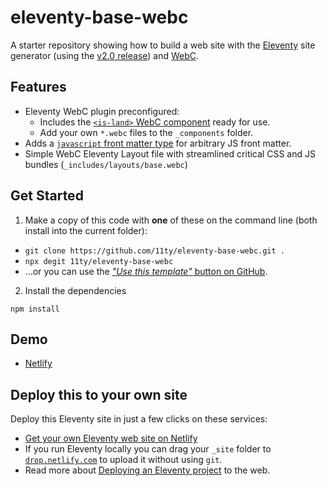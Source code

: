 # eleventy-base-webc

A starter repository showing how to build a web site with the [Eleventy](https://www.11ty.dev/) site generator (using the [v2.0 release](https://www.11ty.dev/blog/eleventy-v2/)) and [WebC](https://www.11ty.dev/docs/languages/webc/).

## Features

* Eleventy WebC plugin preconfigured:
	* Includes the [`<is-land>` WebC component](https://www.11ty.dev/docs/plugins/partial-hydration/) ready for use.
	* Add your own `*.webc` files to the `_components` folder.
* Adds a [`javascript` front matter type](https://www.11ty.dev/docs/data-frontmatter-customize/#example-use-javascript-in-your-front-matter) for arbitrary JS front matter.
* Simple WebC Eleventy Layout file with streamlined critical CSS and JS bundles (`_includes/layouts/base.webc`)

## Get Started

1. Make a copy of this code with **one** of these on the command line (both install into the current folder):

* `git clone https://github.com/11ty/eleventy-base-webc.git .`
* `npx degit 11ty/eleventy-base-webc`
* …or you can use the [_"Use this template"_ button on GitHub](https://github.com/11ty/eleventy-base-webc).

2. Install the dependencies

```
npm install
```

## Demo

- [Netlify](https://eleventy-base-webc.netlify.app/)

## Deploy this to your own site

Deploy this Eleventy site in just a few clicks on these services:

- [Get your own Eleventy web site on Netlify](https://app.netlify.com/start/deploy?repository=https://github.com/11ty/eleventy-base-webc)
- If you run Eleventy locally you can drag your `_site` folder to [`drop.netlify.com`](https://drop.netlify.com/) to upload it without using `git`.
- Read more about [Deploying an Eleventy project](https://www.11ty.dev/docs/deployment/) to the web.
